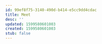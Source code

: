 ```yaml
---
id: 99ef8f75-3140-490d-b414-e5cc9dd4cdac
title: Meet
desc: ''
updated: 1599580601003
created: 1599580601003
stub: false
---
```


